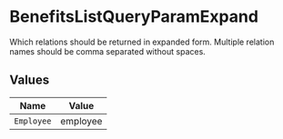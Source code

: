 # BenefitsListQueryParamExpand

Which relations should be returned in expanded form. Multiple relation names should be comma separated without spaces.


## Values

| Name       | Value      |
| ---------- | ---------- |
| `Employee` | employee   |